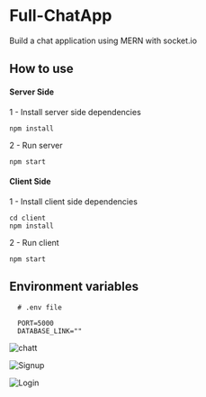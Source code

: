 # Full-ChatApp
Build a chat application using MERN with socket.io

## How to use
#### Server Side
1 - Install server side dependencies
  ```
  npm install
  ```
2 - Run server
  ```
  npm start
  ```
#### Client Side
1 - Install client side dependencies
  ```
  cd client
  npm install
  ```
2 - Run client
  ```
  npm start
  ```

## Environment variables
```
  # .env file

  PORT=5000
  DATABASE_LINK=""
```
![chatt](https://user-images.githubusercontent.com/78177060/223149525-143ca5b7-d6e9-4f96-8bba-dd4cb009c042.png)

![Signup](https://user-images.githubusercontent.com/78177060/223150775-3b2bd33c-7c8b-4d09-bd0c-02a1712d5c38.png)

![Login](https://user-images.githubusercontent.com/78177060/223150845-1af84da1-9dae-4dce-9cf6-d050bf7675d7.png)

